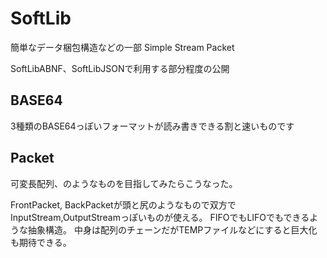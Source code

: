 # SoftLib
簡単なデータ梱包構造などの一部
Simple Stream Packet

SoftLibABNF、SoftLibJSONで利用する部分程度の公開

## BASE64

3種類のBASE64っぽいフォーマットが読み書きできる割と速いものです

## Packet

可変長配列、のようなものを目指してみたらこうなった。

FrontPacket, BackPacketが頭と尻のようなもので双方でInputStream,OutputStreamっぽいものが使える。
FIFOでもLIFOでもできるような抽象構造。
中身は配列のチェーンだがTEMPファイルなどにすると巨大化も期待できる。
